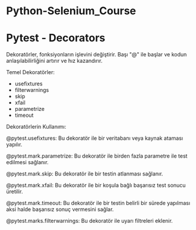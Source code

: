 # Python-Selenium_Course 

# Pytest - Decorators

Dekoratörler, fonksiyonların işlevini değiştirir. Başı "@" ile başlar ve kodun anlaşılabilirliğini artırır ve hız kazandırır.

Temel Dekoratörler:

* usefixtures
* filterwarnings
* skip
* xfail
* parametrize
* timeout

Dekoratörlerin Kullanımı:

@pytest.usefixtures: Bu dekoratör ile bir veritabanı veya kaynak ataması yapılır.

@pytest.mark.parametrize: Bu dekoratör ile birden fazla parametre ile test edilmesi sağlanır.

@pytest.mark.skip: Bu dekoratör ile bir testin atlanması sağlanır.

@pytest.mark.xfail: Bu dekoratör ile bir koşula bağlı başarısız test sonucu üretilir.

@pytest.mark.timeout: Bu dekoratör ile bir testin belirli bir sürede yapılması aksi halde başarısız sonuç vermesini sağlar.

@pytest.marks.filterwarnings: Bu dekoratör ile uyarı filtreleri eklenir.
